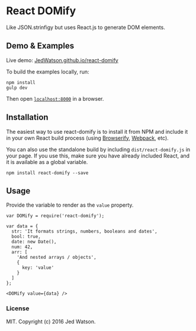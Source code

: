 # React DOMify

Like JSON.strinfigy but uses React.js to generate DOM elements.


## Demo & Examples

Live demo: [JedWatson.github.io/react-domify](http://JedWatson.github.io/react-domify/)

To build the examples locally, run:

```
npm install
gulp dev
```

Then open [`localhost:8000`](http://localhost:8000) in a browser.


## Installation

The easiest way to use react-domify is to install it from NPM and include it in your own React build process (using [Browserify](http://browserify.org), [Webpack](http://webpack.github.io/), etc).

You can also use the standalone build by including `dist/react-domify.js` in your page. If you use this, make sure you have already included React, and it is available as a global variable.

```
npm install react-domify --save
```


## Usage

Provide the variable to render as the `value` property.

```
var DOMify = require('react-domify');

var data = {
  str: 'It formats strings, numbers, booleans and dates',
  bool: true,
  date: new Date(),
  num: 42,
  arr: [
    'And nested arrays / objects',
    {
      key: 'value'
    }
  ]
};

<DOMify value={data} />
```

### License

MIT. Copyright (c) 2016 Jed Watson.
